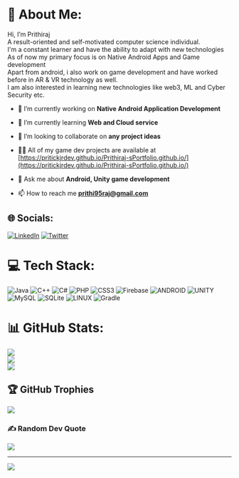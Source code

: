 # 💫 About Me:
Hi, I’m Prithiraj<br>
A result-oriented and self-motivated computer science individual.<br>
I'm a constant learner and have the ability to adapt with new technologies<br> 
As of now my primary focus is on Native Android Apps and Game development<br>
Apart from android, i also work on game development and have worked before in AR & VR technology as well.<br>
I am also interested in learning new technologies like web3, ML and Cyber Security etc.

- 🔭 I’m currently working on **Native Android Application Development**

- 🌱 I’m currently learning **Web and Cloud service**

- 👯 I’m looking to collaborate on **any project ideas**

- 👨‍💻 All of my game dev projects are available at [https://pritickjrdev.github.io/Prithiraj-sPortfolio.github.io/](https://pritickjrdev.github.io/Prithiraj-sPortfolio.github.io/)

- 💬 Ask me about **Android, Unity game development**

- 📫 How to reach me **prithi95raj@gmail.com**

## 🌐 Socials:
[![LinkedIn](https://img.shields.io/badge/LinkedIn-%230077B5.svg?logo=linkedin&logoColor=white)](https://www.linkedin.com/in/prithiraj-mahilary-435201249/) [![Twitter](https://img.shields.io/badge/Twitter-%231DA1F2.svg?logo=Twitter&logoColor=white)](https://twitter.com/Prith_Mlary) 

# 💻 Tech Stack:
![Java](https://img.shields.io/badge/java-%23ED8B00.svg?style=for-the-badge&logo=java&logoColor=white) ![C++](https://img.shields.io/badge/c++-%2300599C.svg?style=for-the-badge&logo=c%2B%2B&logoColor=white) ![C#](https://img.shields.io/badge/c%23-%23239120.svg?style=for-the-badge&logo=c-sharp&logoColor=white) ![PHP](https://img.shields.io/badge/php-%23777BB4.svg?style=for-the-badge&logo=php&logoColor=white) ![CSS3](https://img.shields.io/badge/css3-%231572B6.svg?style=for-the-badge&logo=css3&logoColor=white) ![Firebase](https://img.shields.io/badge/firebase-%23039BE5.svg?style=for-the-badge&logo=firebase) ![ANDROID](https://img.shields.io/badge/android-%2320232a.svg?style=for-the-badge&logo=android&logoColor=%a4c639) ![UNITY](https://img.shields.io/badge/Unity-%2320232a.svg?style=for-the-badge&logo=unity&logoColor=white) ![MySQL](https://img.shields.io/badge/mysql-%2300f.svg?style=for-the-badge&logo=mysql&logoColor=white) ![SQLite](https://img.shields.io/badge/sqlite-%2307405e.svg?style=for-the-badge&logo=sqlite&logoColor=white) ![LINUX](https://img.shields.io/badge/Linux-FCC624?style=for-the-badge&logo=linux&logoColor=black) ![Gradle](https://img.shields.io/badge/Gradle-02303A.svg?style=for-the-badge&logo=Gradle&logoColor=white)
# 📊 GitHub Stats:
![](https://github-readme-stats.vercel.app/api?username=PritickJrDev&theme=blue-green&hide_border=false&include_all_commits=false&count_private=false)<br/>
![](https://github-readme-streak-stats.herokuapp.com/?user=PritickJrDev&theme=blue-green&hide_border=false)<br/>
![](https://github-readme-stats.vercel.app/api/top-langs/?username=PritickJrDev&theme=blue-green&hide_border=false&include_all_commits=false&count_private=false&layout=compact)

## 🏆 GitHub Trophies
![](https://github-profile-trophy.vercel.app/?username=PritickJrDev&theme=monokai&no-frame=false&no-bg=true&margin-w=4)

### ✍️ Random Dev Quote
![](https://quotes-github-readme.vercel.app/api?type=horizontal&theme=merko)

---
[![](https://visitcount.itsvg.in/api?id=PritickJrDev&icon=5&color=0)](https://visitcount.itsvg.in)
